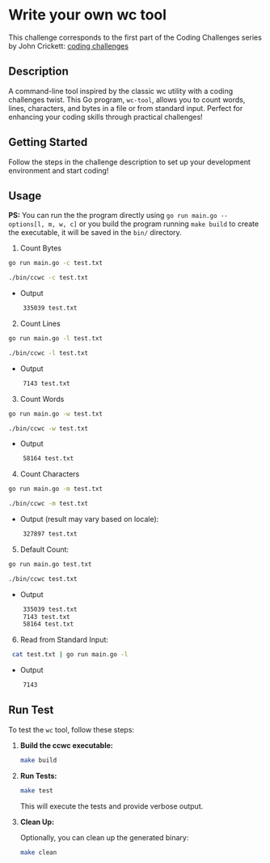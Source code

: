 # Write your own wc tool

This challenge corresponds to the first part of the Coding Challenges series by John Crickett:  [coding challenges](https://codingchallenges.fyi/challenges/challenge-wc)

## Description

A command-line tool inspired by the classic wc utility with a coding challenges twist. This Go program, `wc-tool`, allows you to count words, lines, characters, and bytes in a file or from standard input. Perfect for enhancing your coding skills through practical challenges!

## Getting Started

Follow the steps in the challenge description to set up your development environment and start coding! 

## Usage

**PS:** You can run the the program directly using `go run main.go --options[l, m, w, c]` or you build the program running `make build` to create the executable, it will be saved in the `bin/` directory.

1. Count Bytes

<!-- Directly -->

```bash
go run main.go -c test.txt 
```

<!-- Executable -->

```bash
./bin/ccwc -c test.txt
```

- Output

```bash
    335039 test.txt
```

2. Count Lines

<!-- Directly -->

```bash
go run main.go -l test.txt 
```

<!-- Executable -->

```bash
./bin/ccwc -l test.txt
```

- Output

```bash
    7143 test.txt
```

3. Count Words

<!-- Directly -->

```bash
go run main.go -w test.txt 
```

<!-- Executable -->

```bash
./bin/ccwc -w test.txt
```

- Output

```bash
    58164 test.txt
```

4. Count Characters

<!-- Directly -->

```bash
go run main.go -m test.txt 
```

<!-- Executable -->

```bash
./bin/ccwc -m test.txt
```

- Output (result may vary based on locale):

```bash
    327897 test.txt

```

5. Default Count:

<!-- Directly -->

```bash
go run main.go test.txt 
```

<!-- Executable -->

```bash
./bin/ccwc test.txt
```

- Output

```bash
    335039 test.txt
    7143 test.txt
    58164 test.txt
```

6. Read from Standard Input:

```bash
 cat test.txt | go run main.go -l
```
- Output

```bash
    7143
```

## Run Test

To test the `wc` tool, follow these steps:

1. **Build the ccwc executable:**

    ```bash
    make build
    ```

2. **Run Tests:**

    ```bash
    make test
    ```

    This will execute the tests and provide verbose output.

3. **Clean Up:**

    Optionally, you can clean up the generated binary:

    ```bash
    make clean
    ```